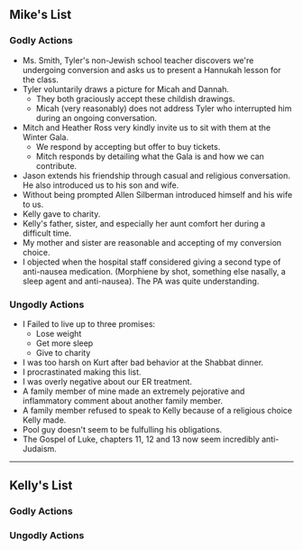 ## Mike's List

### Godly Actions

- Ms. Smith, Tyler's non-Jewish school teacher discovers we're undergoing conversion and asks us to present a Hannukah lesson for the class.
- Tyler voluntarily draws a picture for Micah and Dannah.
    * They both graciously accept these childish drawings.
    * Micah (very reasonably) does not address Tyler who interrupted him during an ongoing conversation.
- Mitch and Heather Ross very kindly invite us to sit with them at the Winter Gala.
    * We respond by accepting but offer to buy tickets.
    * Mitch responds by detailing what the Gala is and how we can contribute.
- Jason extends his friendship through casual and religious conversation.  He also introduced us to his son and wife.
- Without being prompted Allen Silberman introduced himself and his wife to us.
- Kelly gave to charity.
- Kelly's father, sister, and especially her aunt comfort her during a difficult time.
- My mother and sister are reasonable and accepting of my conversion choice.
- I objected when the hospital staff considered giving a second type of anti-nausea medication.  (Morphiene by shot, something else nasally, a sleep agent and anti-nausea).  The PA was quite understanding.

### Ungodly Actions

- I Failed to live up to three promises:
    * Lose weight
    * Get more sleep
    * Give to charity
- I was too harsh on Kurt after bad behavior at the Shabbat dinner.
- I procrastinated making this list.
- I was overly negative about our ER treatment.
- A family member of mine made an extremely pejorative and inflammatory comment about another family member.
- A family member refused to speak to Kelly because of a religious choice Kelly made.
- Pool guy doesn't seem to be fulfulling his obligations.
- The Gospel of Luke, chapters 11, 12 and 13 now seem incredibly anti-Judaism.

---

## Kelly's List

### Godly Actions

### Ungodly Actions